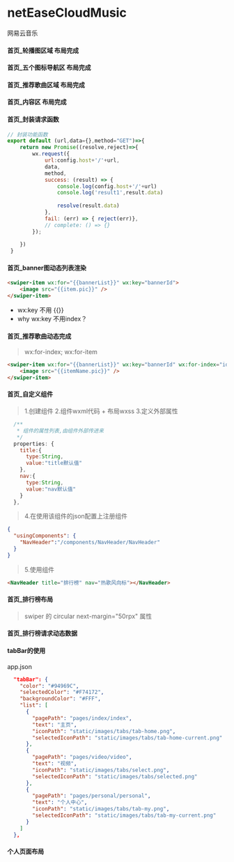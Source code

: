 # netEaseCloudMusic
网易云音乐

#### 首页_轮播图区域  布局完成

#### 首页_五个图标导航区 布局完成

#### 首页_推荐歌曲区域 布局完成

#### 首页_内容区 布局完成

#### 首页_封装请求函数
```js
// 封装功能函数
export default (url,data={},method="GET")=>{
    return new Promise((resolve,reject)=>{
        wx.request({
            url:config.host+'/'+url,
            data,
            method,
            success: (result) => {
                console.log(config.host+'/'+url)
                console.log('result1',result.data)
                
                resolve(result.data)
            },
            fail: (err) => { reject(err)},
            // complete: () => {}
        });
          
    })
 }   
```

#### 首页_banner图动态列表渲染

```html
<swiper-item wx:for="{{bannerList}}" wx:key="bannerId">
    <image src="{{item.pic}}" />
</swiper-item>
```

* wx:key 不用 {{}}
* why wx:key 不用index？


#### 首页_推荐歌曲动态完成

> wx:for-index; wx:for-item

```html
<swiper-item wx:for="{{bannerList}}" wx:key="bannerId" wx:for-index="idx" wx:for-item="itemName">
    <image src="{{itemName.pic}}" />
</swiper-item>
```

#### 首页_自定义组件

> 1.创建组件
> 2.组件wxml代码 + 布局wxss
> 3.定义外部属性

```js
  /**
   * 组件的属性列表,由组件外部传进来
   */
  properties: {
    title:{
      type:String,
      value:"title默认值"
    },
    nav:{
      type:String,
      value:"nav默认值"
    }
  },
```

> 4.在使用该组件的json配置上注册组件

```json
{
  "usingComponents": {
    "NavHeader":"/components/NavHeader/NavHeader"
  }
}
```

> 5.使用组件

```html
<NavHeader title="排行榜" nav="热歌风向标"></NavHeader>
```

#### 首页_排行榜布局

> swiper 的 circular next-margin="50rpx" 属性

#### 首页_排行榜请求动态数据

#### tabBar的使用
app.json
```json
  "tabBar": {
    "color": "#94969C",
    "selectedColor": "#F74172",
    "backgroundColor": "#FFF",
    "list": [
      {
        "pagePath": "pages/index/index",
        "text": "主页",
        "iconPath": "static/images/tabs/tab-home.png",
        "selectedIconPath": "static/images/tabs/tab-home-current.png"
      },
      {
        "pagePath": "pages/video/video",
        "text": "视频",
        "iconPath": "static/images/tabs/select.png",
        "selectedIconPath": "static/images/tabs/selected.png"
      },
      {
        "pagePath": "pages/personal/personal",
        "text": "个人中心",
        "iconPath": "static/images/tabs/tab-my.png",
        "selectedIconPath": "static/images/tabs/tab-my-current.png"
      }
    ]
  },
```

#### 个人页面布局